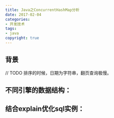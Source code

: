 ```yaml
---
title: Java之ConcurrentHashMap分析
date: 2017-02-04
categories: 
- 开发技术
tags: 
- java
copyright: true
---
```


## 背景
// TODO
排序的时候，日期为字符串，翻页查询极慢。

## 不同引擎的数据结构：

## 结合explain优化sql实例：



